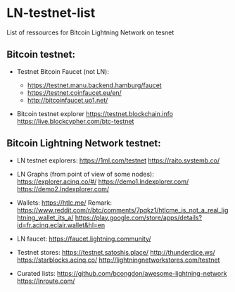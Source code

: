 # LN-testnet-list
List of ressources for Bitcoin Lightning Network on tesnet

## Bitcoin testnet:

- Testnet Bitcoin Faucet (not LN):
  - https://testnet.manu.backend.hamburg/faucet
  - https://testnet.coinfaucet.eu/en/
  - http://bitcoinfaucet.uo1.net/

- Bitcoin testnet explorer
https://testnet.blockchain.info
https://live.blockcypher.com/btc-testnet

## Bitcoin Lightning Network testnet:

- LN testnet explorers:
https://1ml.com/testnet
https://raito.systemb.co/

- LN Graphs (from point of view of some nodes):
https://explorer.acinq.co/#/
https://demo1.lndexplorer.com/
https://demo2.lndexplorer.com/

- Wallets:
https://htlc.me/ Remark: https://www.reddit.com/r/btc/comments/7pqkz1/htlcme_is_not_a_real_lightning_wallet_its_a/
https://play.google.com/store/apps/details?id=fr.acinq.eclair.wallet&hl=en

- LN faucet:
https://faucet.lightning.community/

- Testnet stores:
https://testnet.satoshis.place/
http://thunderdice.ws/
https://starblocks.acinq.co/
http://lightningnetworkstores.com/testnet

- Curated lists:
https://github.com/bcongdon/awesome-lightning-network
https://lnroute.com/
